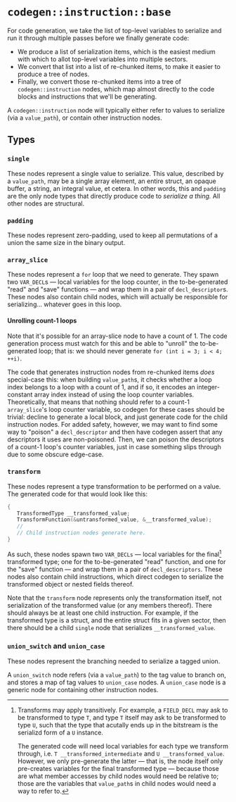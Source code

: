 
# `codegen::instruction::base`

For code generation, we take the list of top-level variables to serialize and run it through multiple passes before we finally generate code:

* We produce a list of serialization items, which is the easiest medium with which to allot top-level variables into multiple sectors.
* We convert that list into a list of re-chunked items, to make it easier to produce a tree of nodes.
* Finally, we convert those re-chunked items into a tree of `codegen::instruction` nodes, which map almost directly to the code blocks and instructions that we'll be generating.

A `codegen::instruction` node will typically either refer to values to serialize (via a `value_path`), or contain other instruction nodes.

## Types

### `single`

These nodes represent a single value to serialize. This value, described by a `value_path`, may be a single array element, an entire struct, an opaque buffer, a string, an integral value, et cetera. In other words, this and `padding` are the only node types that directly produce code to *serialize a thing.* All other nodes are structural.

### `padding`

These nodes represent zero-padding, used to keep all permutations of a union the same size in the binary output.

### `array_slice`

These nodes represent a `for` loop that we need to generate. They spawn two `VAR_DECL`s &mdash; local variables for the loop counter, in the to-be-generated "read" and "save" functions &mdash; and wrap them in a pair of `decl_descriptor`s. These nodes also contain child nodes, which will actually be responsible for serializing... whatever goes in this loop.

#### Unrolling count-1 loops

Note that it's possible for an array-slice node to have a count of 1. The code generation process must watch for this and be able to "unroll" the to-be-generated loop; that is: we should never generate `for (int i = 3; i < 4; ++i)`.

The code that generates instruction nodes from re-chunked items *does* special-case this: when building `value_path`s, it checks whether a loop index belongs to a loop with a count of 1, and if so, it encodes an integer-constant array index instead of using the loop counter variables. Theoretically, that means that nothing should refer to a count-1 `array_slice`'s loop counter variable, so codegen for these cases should be trivial: decline to generate a local block, and just generate code for the child instruction nodes. For added safety, however, we may want to find some way to "poison" a `decl_descriptor` and then have codegen assert that any descriptors it uses are non-poisoned. Then, we can poison the descriptors of a count-1 loop's counter variables, just in case something slips through due to some obscure edge-case.

### `transform`

These nodes represent a type transformation to be performed on a value. The generated code for that would look like this:

```c
{
   TransformedType __transformed_value;
   TransformFunction(&untransformed_value, &__transformed_value);
   //
   // Child instruction nodes generate here.
}
```

As such, these nodes spawn two `VAR_DECLs` &mdash; local variables for the final[^transitive-transforms] transformed type; one for the to-be-generated "read" function, and one for the "save" function &mdash; and wrap them in a pair of `decl_descriptors`. These nodes also contain child instructions, which direct codegen to serialize the transformed object or nested fields thereof.

[^transitive-transforms]:

    Transforms may apply transitively. For example, a `FIELD_DECL` may ask to be transformed to type `T`, and type `T` itself may ask to be transformed to type `U`, such that the type that acutally ends up in the bitstream is the serializd form of a `U` instance.
    
    The generated code will need local variables for each type we transform through, i.e. `T __transformed_intermediate` and `U __transformed_value`. However, we only pre-generate the latter &mdash; that is, the node itself only pre-creates variables for the final transformed type &mdash; because those are what member accesses by child nodes would need be relative to; those are the variables that `value_path`s in child nodes would need a way to refer to.

Note that the `transform` node represents only the transformation itself, not serialization of the transformed value (or any members thereof). There should always be at least one child instruction. For example, if the transformed type is a struct, and the entire struct fits in a given sector, then there should be a child `single` node that serializes `__transformed_value`.

### `union_switch` and `union_case`

These nodes represent the branching needed to serialize a tagged union.

A `union_switch` node refers (via a `value_path`) to the tag value to branch on, and stores a map of tag values to `union_case` nodes. A `union_case` node is a generic node for containing other instruction nodes.